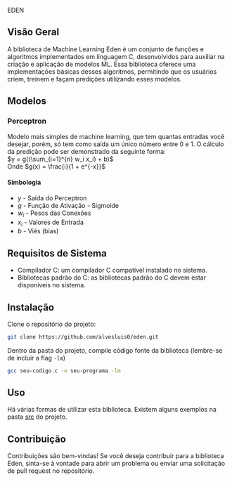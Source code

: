  EDEN
## Visão Geral
A biblioteca de Machine Learning Eden é um conjunto de funções e algoritmos implementados em linguagem C,
desenvolvidos para auxiliar na criação e aplicação de modelos ML. Essa biblioteca oferece uma
implementações básicas desses algoritmos, permitindo que os usuários criem, treinem e façam predições
utilizando esses modelos.

## Modelos
### Perceptron
Modelo mais simples de machine learning, que tem quantas entradas você desejar, porém, só tem como saída
um único número entre 0 e 1. O cálculo da predição pode ser demonstrado da seguinte forma:\
$y = g((\sum_{i=1}^{n} w_i x_i) + b)$\
Onde $g(x) = \frac{i}{1 + e^{-x}}$

#### Simbologia
* $y$ - Saída do Perceptron
* $g$ - Função de Ativação - Sigmoide
* $w_i$ - Pesos das Conexões
* $x_i$ - Valores de Entrada
* $b$ - Viés (bias)

## Requisitos de Sistema
* Compilador C: um compilador C compatível instalado no sistema.
* Bibliotecas padrão do C: as bibliotecas padrão do C devem estar disponíveis no sistema.

## Instalação
Clone o repositório do projeto:
```bash
git clone https://github.com/alvesluis0/eden.git
```
Dentro da pasta do projeto, compile código fonte da biblioteca (lembre-se de incluir a flag `-lm`)
```bash
gcc seu-codigo.c -o seu-programa -lm
```

## Uso
Há várias formas de utilizar esta biblioteca. Existem alguns exemplos na pasta [src](/src) do projeto.

## Contribuição
Contribuições são bem-vindas! Se você deseja contribuir para a biblioteca Eden, sinta-se à vontade para
abrir um problema ou enviar uma solicitação de pull request no repositório.
